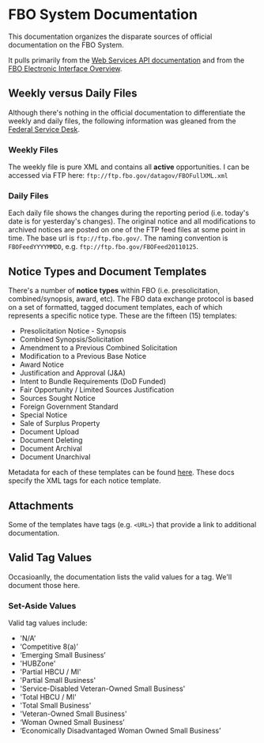 # FBO System Documentation
This documentation organizes the disparate sources of official documentation on the FBO System.

It pulls primarily from the [Web Services API documentation](https://www.fbo.gov/downloads/fbo_web_services_technical_documentation.pdf) 
and from the [FBO Electronic Interface Overview](https://www.fbo.gov/?&static=interface).

## Weekly versus Daily Files
Although there's nothing in the official documentation to differentiate the weekly and daily files, the following information
was gleaned from the [Federal Service Desk](https://fsd.gov/fsd-gov/answer.do?sysparm_kbid=f8d0e67e6f585100211956532e3ee402&sysparm_search=).
### Weekly Files
The weekly file is pure XML and contains all **active** opportunities. I can be accessed via FTP here: `ftp://ftp.fbo.gov/datagov/FBOFullXML.xml`

### Daily Files
Each daily file shows the changes during the reporting period (i.e. today's date is for yesterday's changes).  The original 
notice and all modifications to archived notices are posted on one of the FTP feed files at some point in time.
The base url is `ftp://ftp.fbo.gov/`. The naming convention is `FBOFeedYYYYMMDD`, e.g. `ftp://ftp.fbo.gov/FBOFeed20110125`.

## Notice Types and Document Templates
There's a number of **notice types** within FBO (i.e. presolicitation, combined/synopsis, award, etc). The FBO data 
exchange protocol is based on a set of formatted, tagged document templates, each of which represents a specific notice type. 
These are the fifteen (15) templates:
 - Presolicitation Notice - Synopsis
 - Combined Synopsis/Solicitation
 - Amendment to a Previous Combined Solicitation
 - Modification to a Previous Base Notice
 - Award Notice
 - Justification and Approval (J&A)
 - Intent to Bundle Requirements (DoD Funded)
 - Fair Opportunity / Limited Sources Justification
 - Sources Sought Notice
 - Foreign Government Standard
 - Special Notice
 - Sale of Surplus Property
 - Document Upload
 - Document Deleting
 - Document Archival
 - Document Unarchival
 
Metadata for each of these templates can be found [here](https://www.fbo.gov/?&static=interface). These docs specify the
XML tags for each notice template.
 
## Attachments
Some of the templates have tags (e.g. `<URL>`) that provide a link to additional documentation.
 
## Valid Tag Values
Occasioanlly, the documentation lists the valid values for a tag. We'll document those here.

### Set-Aside Values
Valid tag values include:
 - 'N/A'
 - ‘Competitive 8(a)’
 - ‘Emerging Small Business’
 - 'HUBZone'
 - 'Partial HBCU / MI'
 - 'Partial Small Business'
 - 'Service-Disabled Veteran-Owned Small Business'
 - 'Total HBCU / MI'
 - 'Total Small Business'
 - 'Veteran-Owned Small Business'
 - ‘Woman Owned Small Business’
 - ‘Economically Disadvantaged Woman Owned Small Business’
